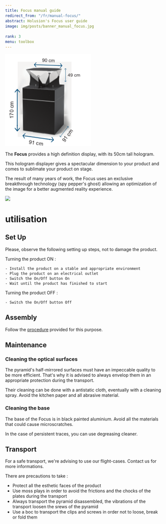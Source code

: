 ```yaml
---
title: Focus manual guide
redirect_from: "/fr/manual-focus/"
abstract: Holusion's Focus user guide
image: img/posts/banner_manual_focus.jpg

rank: 3
menu: toolbox
---
```

<div class="row">
<div class="col-lg-4 col-md-6 col-12">

<img class="img-fluid" src="/static/img/posts/manuel-focus/dimensions.png">

</div>
<div class=" col-lg-8 col-md-6 col-12">
<p>
The <b>Focus</b> provides a high definition display, with its 50cm tall hologram.
</p>
<p>
This hologram displayer gives a spectacular dimension to your product and comes to sublimate your product on stage.
</p>
<p>
The result of many years of work, the Focus uses an exclusive breakthrough technology (spy pepper's ghost) allowing an optimization of the image for a better augmented reality experience.
</p>
<img class="img-fluid" src="/static/img/posts/manuel-focus/datasheet.png">
</div>
</div>

# utilisation

## Set Up
Please, observe the following setting up steps, not to damage the product.

Turning the product ON :

	- Install the product on a stable and appropriate environment
	- Plug the product on an electrical outlet
	- Switch the On/Off button On
	- Wait until the product has finished to start

Turning the product OFF :

	- Switch the On/Off button Off

## Assembly

Follow the [procedure](/static/files/Procedure_montage_Focus_V1.pdf) provided for this purpose.

## Maintenance

### Cleaning the optical surfaces

The pyramid's half-mirrored surfaces must have an impeccable quality to be more efficient. That's why it is advised to always envelop them in an appropriate protection during the transport.

Their cleaning can be done with a antistatic cloth, eventually with a cleaning spray. Avoid the kitchen paper and all abrasive material.

### Cleaning the base

The base of the Focus is in black painted aluminium. Avoid all the materials that could cause microscratches.

In the case of persistent traces, you can use degreasing cleaner.

## Transport

For a safe transport, we're advising to use our flight-cases. Contact us for more informations.

There are precautions to take :

- Protect all the esthetic faces of the product
- Use moss plays in order to avoid the frictions and the chocks of the plates during the transport
- Always transport the pyramid disassembled, the vibrations of the transport loosen the srews of the pyramid
- Use a boc to transport the clips and screws in order not to loose, break or fold them
